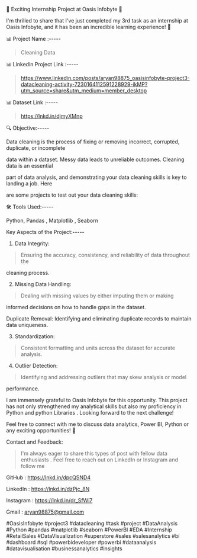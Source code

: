 🚀 Exciting Internship Project at Oasis Infobyte 🚀



I'm thrilled to share that I've just completed my 3rd task as an internship at Oasis Infobyte, and it has been an incredible learning experience! 🎉





📊 Project Name :-----



> Cleaning Data





📊 Linkedin Project Link :-----



> https://www.linkedin.com/posts/aryan98875_oasisinfobyte-project3-datacleaning-activity-7230164112591228929-ikMP?utm_source=share&utm_medium=member_desktop




📊 Dataset Link :-----



> https://lnkd.in/djmyXMnp



🔍 Objective:-----



Data cleaning is the process of fixing or removing incorrect, corrupted, duplicate, or incomplete

data within a dataset. Messy data leads to unreliable outcomes. Cleaning data is an essential

part of data analysis, and demonstrating your data cleaning skills is key to landing a job. Here

are some projects to test out your data cleaning skills: 





🛠️ Tools Used:-----



 Python, Pandas , Matplotlib , Seaborn 





Key Aspects of the Project:-----



1. Data Integrity: 

> Ensuring the accuracy, consistency, and reliability of data throughout the

cleaning process.

2. Missing Data Handling: 

> Dealing with missing values by either imputing them or making

informed decisions on how to handle gaps in the dataset.

Duplicate Removal: Identifying and eliminating duplicate records to maintain data uniqueness.

3. Standardization: 

> Consistent formatting and units across the dataset for accurate analysis.

4. Outlier Detection: 

>Identifying and addressing outliers that may skew analysis or model

performance.





I am immensely grateful to Oasis Infobyte for this opportunity. This project has not only strengthened my analytical skills but also my proficiency in Python and python Libraries . Looking forward to the next challenge!



Feel free to connect with me to discuss data analytics, Power BI, Python or any exciting opportunities! 🌟



Contact and Feedback:



> I'm always eager to share this types of post with fellow data enthusiasts . Feel free to reach out on LinkedIn or Instagram and follow me



GitHub : https://lnkd.in/dpcQSND4



LinkedIn : https://lnkd.in/dzPjc_8N 



Instagram : https://lnkd.in/dr_SfWi7



Gmail : aryan98875@gmail.com



#OasisInfobyte #project3 #datacleaning #task #project #DataAnalysis #Python #pandas #matplotlib #seaborn #PowerBI #EDA #Internship #RetailSales #DataVisualization  #superstore #sales #salesanalytics #bi #dashboard #sql #powerbideveloper #powerbi #dataanalysis #datavisualisation #businessanalytics #insights
